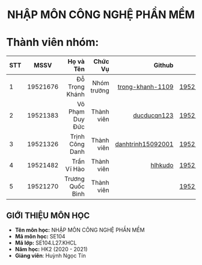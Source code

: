 <h1 align="center"><b>NHẬP MÔN CÔNG NGHỆ PHẦN MỀM</b></h1>

# Thành viên nhóm:
| STT    | MSSV          | Họ và Tên              |Chức Vụ    | Github                                                  | Email                   |
| ------ |:-------------:| ----------------------:|----------:|--------------------------------------------------------:|-------------------------:
| 1      | 19521676      | Đỗ Trọng Khánh         |Nhóm trưởng|[trong-khanh-1109](https://github.com/trong-khanh-1109)  |19521676@gm.uit.edu.vn   |
| 2      | 19521383      | Võ Phạm Duy Đức        |Thành viên |[ducducqn123](https://github.com/ducducqn123)            |19521383@gm.uit.edu.vn   |
| 3      | 19521326      | Trịnh Công Danh        |Thành viên |[danhtrinh15092001](https://github.com/danhtrinh15092001)|19521326@gm.uit.edu.vn   |
| 4      | 19521482      | Trần Vĩ Hào            |Thành viên |[hlhkudo](https://github.com/hlhkudo)                    |19521482@gm.uit.edu.vn   |
| 5      | 19521270      | Trương Quốc Bình       |Thành viên |                                                         |19521270@gm.uit.edu.vn   |

## GIỚI THIỆU MÔN HỌC
* **Tên môn học:** NHẬP MÔN CÔNG NGHỆ PHẦN MỀM
* **Mã môn học:** SE104
* **Mã lớp:** SE104.L27.KHCL
* **Năm học:** HK2 (2020 - 2021)
* **Giảng viên**: Huỳnh Ngọc Tín
